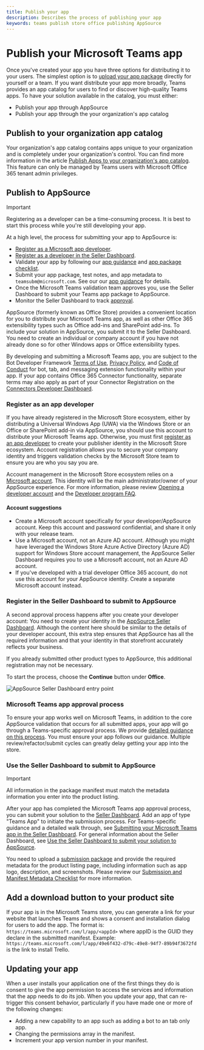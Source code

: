 ```yaml
---
title: Publish your app
description: Describes the process of publishing your app
keywords: teams publish store office publishing AppSource
---
```

# Publish your Microsoft Teams app

Once you've created your app you have three options for distributing it to your users. The simplest option is to [upload your app package](~/concepts/deploy-and-publish/apps-upload.md) directly for yourself or a team. If you want distribute your app more broadly, Teams provides an app catalog for users to find or discover high-quality Teams apps. To have your solution available in the catalog, you must either:

* Publish your app through AppSource
* Publish your app through the your organization's app catalog

## Publish to your organization app catalog

Your organization's app catalog contains apps unique to your organization and is completely under your organization's control. You can find more information in the article [Publish Apps to your organization's app catalog](/microsoftteams/tenant-apps-catalog-teams). This feature can only be managed by Teams users with Microsoft Office 365 tenant admin privileges.

## Publish to AppSource

> [!IMPORTANT]
> Registering as a developer can be a time-consuming process. It is best to start this process while you're still developing your app.

At a high level, the process for submitting your app to AppSource is:

* [Register as a Microsoft app developer](https://developer.microsoft.com/store/register).
* [Register as a developer in the Seller Dashboard](#register-in-the-seller-dashboard-to-submit-to-appsource).
* Validate your app by following our [app guidance](~/concepts/deploy-and-publish/office-store-approval.md) and [app package checklist](~/concepts/deploy-and-publish/office-store-checklist.md).
* Submit your app package, test notes, and app metadata to `teamsubm@microsoft.com`. See our our [app guidance](~/concepts/deploy-and-publish/office-store-approval.md) for details.
* Once the Microsoft Teams validation team approves you, use the Seller Dashboard to submit your Teams app package to AppSource.
* Monitor the Seller Dashboard to track [approval](~/concepts/deploy-and-publish/office-store-approval.md).

AppSource (formerly known as Office Store) provides a convenient location for you to distribute your Microsoft Teams app, as well as other Office 365 extensibility types such as Office add-ins and SharePoint add-ins. To include your solution in AppSource, you submit it to the Seller Dashboard. You need to create an individual or company account if you have not already done so for other Windows apps or Office extensibility types.

By developing and submitting a Microsoft Teams app, you are subject to the Bot Developer Framework [Terms of Use](https://aka.ms/bf-terms), [Privacy Policy](https://aka.ms/bf-privacy), and [Code of Conduct](https://aka.ms/bf-conduct) for bot, tab, and messaging extension functionality within your app. If your app contains Office 365 Connector functionality, separate terms may also apply as part of your Connector Registration on the [Connectors Developer Dashboard](https://aka.ms/connectorsdashboard).

### Register as an app developer

If you have already registered in the Microsoft Store ecosystem, either by distributing a Universal Windows App (UWA) via the Windows Store or an Office or SharePoint add-in via AppSource, you should use this account to distribute your Microsoft Teams app. Otherwise, you must first [register as an app developer](https://developer.microsoft.com/store/register) to create your publisher identity in the Microsoft Store ecosystem. Account registration allows you to secure your company identity and triggers validation checks by the Microsoft Store team to ensure you are who you say you are.

Account management in the Microsoft Store ecosystem relies on a [Microsoft account](https://account.microsoft.com/account). This identity will be the main administrator/owner of your AppSource experience. For more information, please review [Opening a developer account](/windows/uwp/publish/opening-a-developer-account) and the [Developer program FAQ](https://developer.microsoft.com/store/register/faq).

#### Account suggestions

* Create a Microsoft account specifically for your developer/AppSource account. Keep this account and password confidential, and share it only with your release team.
* Use a Microsoft account, not an Azure AD account. Although you might have leveraged the Windows Store Azure Active Directory (Azure AD) support for Windows Store account management, the AppSource Seller Dashboard requires you to use a Microsoft account, not an Azure AD account.
* If you've developed with a trial developer Office 365 account, do not use this account for your AppSource identity. Create a separate Microsoft account instead.

### Register in the Seller Dashboard to submit to AppSource

A second approval process happens after you create your developer account: You need to create your identity in the [AppSource Seller Dashboard](https://sellerdashboard.microsoft.com/Application/Summary). Although the content here should be similar to the details of your developer account, this extra step ensures that AppSource has all the required information and that your identity in that storefront accurately reflects your business.

If you already submitted other product types to AppSource, this additional registration may not be necessary.

To start the process, choose the **Continue** button under **Office**.

![AppSource Seller Dashboard entry point](~/assets/images/submission/sellerdashboardofficeentry.png)

### Microsoft Teams app approval process

To ensure your app works well on Microsoft Teams, in addition to the core AppSource validation that occurs for all submitted apps, your app will go through a Teams-specific approval process. We provide [detailed guidance on this process](~/concepts/deploy-and-publish/office-store-approval.md). You must ensure your app follows our guidance. Multiple review/refactor/submit cycles can greatly delay getting your app into the store.

### Use the Seller Dashboard to submit to AppSource

> [!IMPORTANT]
> All information in the package manifest must match the metadata information you enter into the product listing.

After your app has completed the Microsoft Teams app approval process, you can submit your solution to the [Seller Dashboard](http://go.microsoft.com/fwlink/?LinkId=248605). Add an app of type "Teams App" to initiate the submission process. For Teams-specific guidance and a detailed walk through, see [Submitting your Microsoft Teams app in the Seller Dashboard](~/concepts/deploy-and-publish/office-store-guidance.md). For general information about the Seller Dashboard, see [Use the Seller Dashboard to submit your solution to AppSource](/office/dev/store/use-the-seller-dashboard-to-submit-to-the-office-store).

You need to upload a [submission package](~/concepts/build-and-test/apps-package.md) and provide the required metadata for the product listing page, including information such as app logo, description, and screenshots. Please review our [Submission and Manifest Metadata Checklist](~/concepts/deploy-and-publish/office-store-checklist.md) for more information.

## Add a download button to your product site

If your app is in the Microsoft Teams store, you can generate a link for your website that launches Teams and shows a consent and installation dialog for users to add the app.
The format is:  `https://teams.microsoft.com/l/app/<appId>` where appID is the GUID they declare in the submitted manifest.
Example: `https://teams.microsoft.com/l/app/49e6f432-d79c-49e8-94f7-89b94f3672fd` is the link to install Trello.

## Updating your app

When a user installs your application one of the first things they do is consent to give the app permission to access the services and information that the app needs to do its job. When you update your app, that can re-trigger this consent behavior, particularly if you have made one or more of the following changes:

* Adding a new capability to an app such as adding a bot to an tab only app.
* Changing the permissions array in the manifest.
* Increment your app version number in your manifest.
